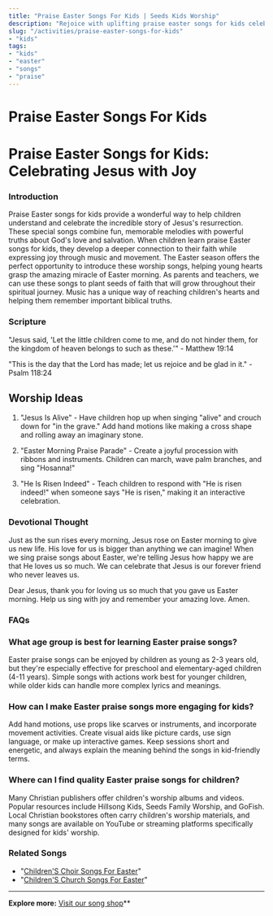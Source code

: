 ```yaml
---
title: "Praise Easter Songs For Kids | Seeds Kids Worship"
description: "Rejoice with uplifting praise easter songs for kids celebrating Jesus' resurrection. Easter worship resources for kids and Sunday school."
slug: "/activities/praise-easter-songs-for-kids"
- "kids"
tags:
- "kids"
- "easter"
- "songs"
- "praise"
---
```


# Praise Easter Songs For Kids

# Praise Easter Songs for Kids: Celebrating Jesus with Joy

### Introduction
Praise Easter songs for kids provide a wonderful way to help children understand and celebrate the incredible story of Jesus's resurrection. These special songs combine fun, memorable melodies with powerful truths about God's love and salvation. When children learn praise Easter songs for kids, they develop a deeper connection to their faith while expressing joy through music and movement. The Easter season offers the perfect opportunity to introduce these worship songs, helping young hearts grasp the amazing miracle of Easter morning. As parents and teachers, we can use these songs to plant seeds of faith that will grow throughout their spiritual journey. Music has a unique way of reaching children's hearts and helping them remember important biblical truths.

### Scripture
"Jesus said, 'Let the little children come to me, and do not hinder them, for the kingdom of heaven belongs to such as these.'" - Matthew 19:14

"This is the day that the Lord has made; let us rejoice and be glad in it." - Psalm 118:24

## Worship Ideas
1. "Jesus Is Alive" - Have children hop up when singing "alive" and crouch down for "in the grave." Add hand motions like making a cross shape and rolling away an imaginary stone.

2. "Easter Morning Praise Parade" - Create a joyful procession with ribbons and instruments. Children can march, wave palm branches, and sing "Hosanna!"

3. "He Is Risen Indeed" - Teach children to respond with "He is risen indeed!" when someone says "He is risen," making it an interactive celebration.

### Devotional Thought
Just as the sun rises every morning, Jesus rose on Easter morning to give us new life. His love for us is bigger than anything we can imagine! When we sing praise songs about Easter, we're telling Jesus how happy we are that He loves us so much. We can celebrate that Jesus is our forever friend who never leaves us.

Dear Jesus, thank you for loving us so much that you gave us Easter morning. Help us sing with joy and remember your amazing love. Amen.

### FAQs

### What age group is best for learning Easter praise songs?
Easter praise songs can be enjoyed by children as young as 2-3 years old, but they're especially effective for preschool and elementary-aged children (4-11 years). Simple songs with actions work best for younger children, while older kids can handle more complex lyrics and meanings.

### How can I make Easter praise songs more engaging for kids?
Add hand motions, use props like scarves or instruments, and incorporate movement activities. Create visual aids like picture cards, use sign language, or make up interactive games. Keep sessions short and energetic, and always explain the meaning behind the songs in kid-friendly terms.

### Where can I find quality Easter praise songs for children?
Many Christian publishers offer children's worship albums and videos. Popular resources include Hillsong Kids, Seeds Family Worship, and GoFish. Local Christian bookstores often carry children's worship materials, and many songs are available on YouTube or streaming platforms specifically designed for kids' worship.

### Related Songs

- "[Children'S Choir Songs For Easter](/activities/children-s-choir-songs-for-easter/)"
- "[Children'S Church Songs For Easter](/activities/children-s-church-songs-for-easter/)"

---

**Explore more:** [Visit our song shop](https://seedskidsworship.com/shop)**

<!-- Schema Markup -->
<script type="application/ld+json">
{
  "@context": "https://schema.org",
  "@type": "MusicRecording",
  "name": "Praise Easter Songs For Kids",
  "byArtist": {
    "@type": "MusicGroup",
    "name": "Seeds Kids Worship"
  },
  "isFamilyFriendly": true,
  "url": "https://seedskidsworship.com/activities/praise-easter-songs-for-kids/"
}
</script>